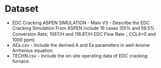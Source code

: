 # Dataset

* EDC Cracking ASPEN SIMULATION - Main V3 - Describe the EDC Cracking Simulation From ASPEN include 16 cases (55% and 59.5% Conversion Rate; 108T/H and 118.8T/H EDC Flow Rate；CCL4=0 and 1000 ppm)
* AEa.csv - Include the derived A and Ea parameters in well-knonw Arrhenius equation.
* TECHN.csv - Include the on-site operating data of EDC cracking furnace.
